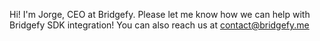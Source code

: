 Hi! I'm Jorge, CEO at Bridgefy. Please let me know how we can help with Bridgefy SDK integration! You can also reach us at contact@bridgefy.me 
